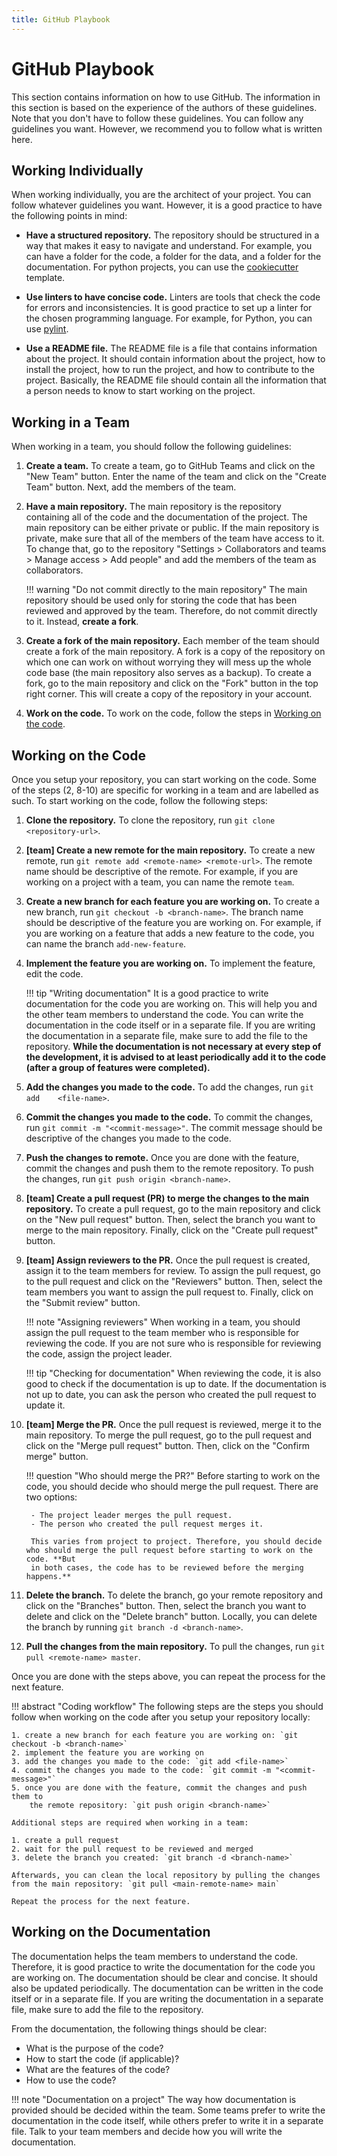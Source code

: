 ```yaml
---
title: GitHub Playbook
---
```


# GitHub Playbook

This section contains information on how to use GitHub. The information in this
section is based on the experience of the authors of these guidelines. Note that
you don't have to follow these guidelines. You can follow any guidelines you want.
However, we recommend you to follow what is written here.

## Working Individually

When working individually, you are the architect of your project. You can follow
whatever guidelines you want. However, it is a good practice to have the following points in mind:

- **Have a structured repository.** The repository should be structured in a way
  that makes it easy to navigate and understand. For example, you can have a folder for the code, a folder for the data, and a folder for the documentation. For python projects, you can use the [cookiecutter] template.

- **Use linters to have concise code.** Linters are tools that check the code for
  errors and inconsistencies. It is good practice to set up a linter for the chosen programming language. For example, for Python, you can use [pylint].

- **Use a README file.** The README file is a file that contains information about
  the project. It should contain information about the project, how to install
  the project, how to run the project, and how to contribute to the project.
  Basically, the README file should contain all the information that a person
  needs to know to start working on the project.


## Working in a Team

When working in a team, you should follow the following guidelines:

1. **Create a team.** To create a team, go to GitHub Teams and click on the "New
   Team" button. Enter the name of the team and click on the "Create Team"
   button. Next, add the members of the team.

2. **Have a main repository.** The main repository is the repository containing
   all of the code and the documentation of the project. The main repository can
   be either private or public. If the main repository is private, make sure that
   all of the members of the team have access to it. To change that, go to the
   repository "Settings > Collaborators and teams > Manage access > Add people"  and add the members of the team as collaborators.

    !!! warning "Do not commit directly to the main repository"
        The main repository should be used only for storing the code that has
        been reviewed and approved by the team. Therefore, do not commit directly
        to it. Instead, **create a fork**.


3. **Create a fork of the main repository.** Each member of the team should create
    a fork of the main repository. A fork is a copy of the repository on which one
    can work on without worrying they will mess up the whole code base (the main
    repository also serves as a backup). To create a fork, go to the main repository and click on the "Fork" button in the top right corner. This will
    create a copy of the repository in your account.


4. **Work on the code.** To work on the code, follow the steps in [Working on the code].


## Working on the Code

Once you setup your repository, you can start working on the code. Some of the steps (2, 8-10) are specific for working in a team and are labelled as such. To start working on the code, follow the following steps:

1. **Clone the repository.** To clone the repository, run `git clone <repository-url>`.

2. **[team] Create a new remote for the main repository.** To create a new remote, run `git remote add <remote-name> <remote-url>`. The remote name should be descriptive of the remote. For example, if you are working on a project with a team, you can name the remote `team`.

2. **Create a new branch for each feature you are working on.** To create a new  branch, run `git checkout -b <branch-name>`. The branch name should be descriptive of the feature you are working on. For example, if you are
working on a feature that adds a new feature to the code, you can name
the branch `add-new-feature`.

3. **Implement the feature you are working on.** To implement the feature, edit the code.

    !!! tip "Writing documentation"
        It is a good practice to write documentation for the code you are working on. This will help you and the other team members to understand the code. You can write the documentation in the code itself or in a separate file. If you are writing the documentation in a separate file, make sure to add the file to the repository. **While the documentation is not necessary at every step of the development, it is advised to at least periodically add it to the code (after a group of features were completed).**



4. **Add the changes you made to the code.** To add the changes, run `git add    <file-name>`.

5. **Commit the changes you made to the code.** To commit the changes, run `git commit -m "<commit-message>"`. The commit message should be descriptive of
the changes you made to the code.

6. **Push the changes to remote.** Once you are done with the feature, commit the changes and push them to the remote repository. To push the changes, run `git push origin <branch-name>`.

7. **[team] Create a pull request (PR) to merge the changes to the main repository.** To create a pull request, go to the main repository and click on the "New pull request" button. Then, select the branch you want to merge to the main repository. Finally, click on the "Create pull request" button.

8. **[team] Assign reviewers to the PR.** Once the pull request is created, assign it to the team members for review. To assign the pull request, go to the pull request and click on the "Reviewers" button. Then, select the team members you want to assign the pull request to. Finally, click on the "Submit review" button.

    !!! note "Assigning reviewers"
        When working in a team, you should assign the pull request to the team
        member who is responsible for reviewing the code. If you are not sure who
        is responsible for reviewing the code, assign the project leader.

    !!! tip "Checking for documentation"
        When reviewing the code, it is also good to check if the documentation
        is up to date. If the documentation is not up to date, you can ask the
        person who created the pull request to update it.


9. **[team] Merge the PR.** Once the pull request is reviewed, merge it to the main repository. To merge the pull request, go to the pull request and click on the "Merge pull request" button. Then, click on the "Confirm merge" button.

    !!! question "Who should merge the PR?"
        Before starting to work on the code, you should decide who should merge the pull request. There are two options:

        - The project leader merges the pull request.
        - The person who created the pull request merges it.

        This varies from project to project. Therefore, you should decide who should merge the pull request before starting to work on the code. **But
        in both cases, the code has to be reviewed before the merging happens.**


10. **Delete the branch.** To delete the branch, go your remote repository and click on the "Branches" button. Then, select the branch you want to delete and click on the "Delete branch" button. Locally, you can delete the branch by running `git branch -d <branch-name>`.

11. **Pull the changes from the main repository.** To pull the changes, run `git pull <remote-name> master`.

Once you are done with the steps above, you can repeat the process for the next feature.

!!! abstract "Coding workflow"
    The following steps are the steps you should follow when working on the
    code after you setup your repository locally:

    1. create a new branch for each feature you are working on: `git checkout -b <branch-name>`
    2. implement the feature you are working on
    3. add the changes you made to the code: `git add <file-name>`
    4. commit the changes you made to the code: `git commit -m "<commit-message>"`
    5. once you are done with the feature, commit the changes and push them to
        the remote repository: `git push origin <branch-name>`

    Additional steps are required when working in a team:

    1. create a pull request
    2. wait for the pull request to be reviewed and merged
    3. delete the branch you created: `git branch -d <branch-name>`

    Afterwards, you can clean the local repository by pulling the changes from the main repository: `git pull <main-remote-name> main`

    Repeat the process for the next feature.

## Working on the Documentation

The documentation helps the team members to understand the code. Therefore, it is good practice to write the documentation for the code you are working on. The documentation should be clear and concise. It should also be updated periodically. The documentation can be written in the code itself or in a separate file. If you are writing the documentation in a separate file, make sure to add the file to the repository.

From the documentation, the following things should be clear:

- What is the purpose of the code?
- How to start the code (if applicable)?
- What are the features of the code?
- How to use the code?


!!! note "Documentation on a project"
    The way how documentation is provided should be decided within the team. Some teams prefer to write the documentation in the code itself, while others prefer to write it in a separate file. Talk to your team members and decide how you will write the documentation.


<!-- External Links -->
[pylint]: https://www.pylint.org/
[cookiecutter]: https://www.cookiecutter.io/templates


<!-- Internal Links -->
[Working on the code]: #working-on-the-code
